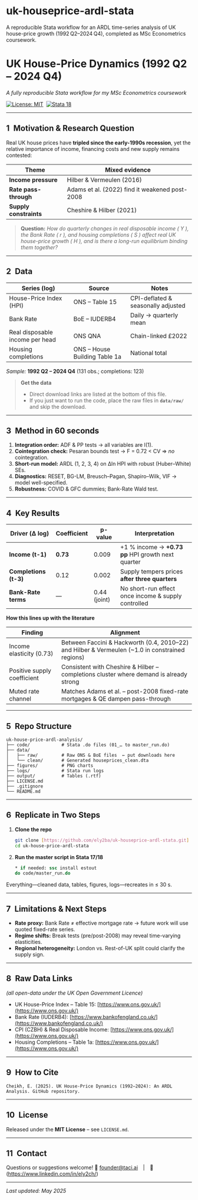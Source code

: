 # uk-houseprice-ardl-stata
A reproducible Stata workflow for an ARDL time-series analysis of UK house-price growth (1992 Q2–2024 Q4), completed as MSc Econometrics coursework.


# UK House-Price Dynamics (1992 Q2 – 2024 Q4)

*A fully reproducible Stata workflow for my MSc Econometrics coursework*

[![License: MIT](https://img.shields.io/badge/license-MIT-blue.svg)](LICENSE.md) 
[![Stata 18](https://img.shields.io/badge/Stata-17%2F18-lightgrey)](https://www.stata.com)

---

## 1 Motivation & Research Question

Real UK house prices have **tripled since the early-1990s recession**, yet the relative importance of income, financing costs and new supply remains contested:

| Theme                  | Mixed evidence                                 |
| ---------------------- | ---------------------------------------------- |
| **Income pressure**    | Hilber & Vermeulen (2016)                      |
| **Rate pass-through**  | Adams et al. (2022) find it weakened post-2008 |
| **Supply constraints** | Cheshire & Hilber (2021)                       |

> **Question:** *How do quarterly changes in real disposable income ( Y ), the Bank Rate ( r ), and housing completions ( S ) affect real UK house-price growth ( H ), and is there a long-run equilibrium binding them together?*

---

## 2 Data

| Series (log)                    | Source                        | Notes                              |
| ------------------------------- | ----------------------------- | ---------------------------------- |
| House-Price Index (HPI)         | ONS – Table 15                | CPI-deflated & seasonally adjusted |
| Bank Rate                       | BoE – IUDERB4                 | Daily → quarterly mean             |
| Real disposable income per head | ONS QNA                       | Chain-linked £2022                 |
| Housing completions             | ONS – House Building Table 1a | National total                     |

*Sample:* **1992 Q2 – 2024 Q4** (131 obs.; completions: 123)

> **Get the data**
>
> * Direct download links are listed at the bottom of this file.
> * If you just want to run the code, place the raw files in **`data/raw/`** and skip the download.

---

## 3 Method in 60 seconds

1. **Integration order:** ADF & PP tests → all variables are I(1).
2. **Cointegration check:** Pesaran bounds test → F = 0.72 < CV ⇒ *no* cointegration.
3. **Short-run model:** ARDL (1, 2, 3, 4) on Δln HPI with robust (Huber–White) SEs.
4. **Diagnostics:** RESET, BG-LM, Breusch–Pagan, Shapiro–Wilk, VIF → model well-specified.
5. **Robustness:** COVID & GFC dummies; Bank-Rate Wald test.

---

## 4 Key Results

| Driver (Δ log)        | Coefficient | p-value      | Interpretation                                      |
| --------------------- | ----------- | ------------ | --------------------------------------------------- |
| **Income (t-1)**      | **0.73**    | 0.009        | +1 % income → **+0.73 pp** HPI growth next quarter  |
| **Completions (t-3)** | 0.12        | 0.002        | Supply tempers prices **after three quarters**      |
| **Bank-Rate terms**   | —           | 0.44 (joint) | No short-run effect once income & supply controlled |

**How this lines up with the literature**

| Finding                     | Alignment                                                                                        |
| --------------------------- | ------------------------------------------------------------------------------------------------ |
| Income elasticity (0.73)    | Between Faccini & Hackworth (0.4, 2010–22) and Hilber & Vermeulen (\~1.0 in constrained regions) |
| Positive supply coefficient | Consistent with Cheshire & Hilber – completions cluster where demand is already strong           |
| Muted rate channel          | Matches Adams et al. – post-2008 fixed-rate mortgages & QE dampen pass-through                   |

---

## 5 Repo Structure

```
uk-house-price-ardl-analysis/
├── code/            # Stata .do files (01_… to master_run.do)
├── data/
│   ├── raw/         # Raw ONS & BoE files  ← put downloads here
│   └── clean/       # Generated houseprices_clean.dta
├── figures/         # PNG charts
├── logs/            # Stata run logs
├── output/          # Tables (.rtf)
├── LICENSE.md
├── .gitignore
└── README.md
```

---

## 6 Replicate in Two Steps

1. **Clone the repo**

   ```bash
   git clone [https://github.com/ely2ba/uk-houseprice-ardl-stata.git]
   cd uk-house-price-ardl-stata
   ```
2. **Run the master script in Stata 17/18**

   ```stata
   * if needed: ssc install estout
   do code/master_run.do
   ```

Everything—cleaned data, tables, figures, logs—recreates in ≤ 30 s.

---

## 7 Limitations & Next Steps

* **Rate proxy:** Bank Rate ≠ effective mortgage rate → future work will use quoted fixed-rate series.
* **Regime shifts:** Break tests (pre/post-2008) may reveal time-varying elasticities.
* **Regional heterogeneity:** London vs. Rest-of-UK split could clarify the supply sign.

---

## 8 Raw Data Links

*(all open-data under the UK Open Government Licence)*

* UK House-Price Index – Table 15: [https://www.ons.gov.uk/](https://www.ons.gov.uk/)
* Bank Rate (IUDERB4): [https://www.bankofengland.co.uk/](https://www.bankofengland.co.uk/)
* CPI (CZBH) & Real Disposable Income: [https://www.ons.gov.uk/](https://www.ons.gov.uk/)
* Housing Completions – Table 1a: [https://www.ons.gov.uk/](https://www.ons.gov.uk/)

---

## 9 How to Cite

```text
Cheikh, E. (2025). UK House-Price Dynamics (1992–2024): An ARDL Analysis. GitHub repository.
```

---

## 10 License

Released under the **MIT License** – see `LICENSE.md`.

---

## 11 Contact

Questions or suggestions welcome!
📧 founder@taci.ai | 🔗 (https://www.linkedin.com/in/ely2ch/)

---

*Last updated: May 2025*
